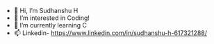 - 👋 Hi, I’m Sudhanshu H
- 👀 I’m interested in Coding!
- 🌱 I’m currently learning C
- 📫 Linkedin- https://www.linkedin.com/in/sudhanshu-h-617321288/


<!---
SudhanshuH005/SudhanshuH005 is a ✨ special ✨ repository because its `README.md` (this file) appears on your GitHub profile.
You can click the Preview link to take a look at your changes.
--->
